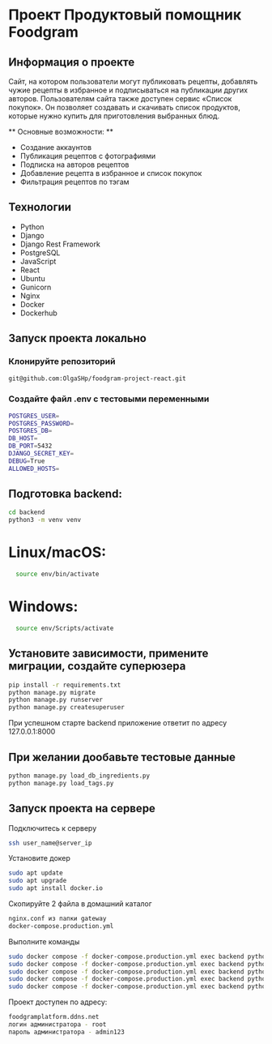 # Проект Продуктовый помощник Foodgram

## Информация о проекте

Сайт, на котором пользователи могут публиковать рецепты, добавлять чужие рецепты в избранное и подписываться на публикации других авторов. Пользователям сайта также доступен сервис «Список покупок». Он позволяет создавать и скачивать список продуктов, которые нужно купить для приготовления выбранных блюд.

** Основные возможности: **

* Создание аккаунтов
* Публикация рецептов с фотографиями
* Подписка на авторов рецептов
* Добавление рецепта в избранное и список покупок
* Фильтрация рецептов по тэгам

## Технологии 

* Python
* Django
* Django Rest Framework 
* PostgreSQL
* JavaScript 
* React
* Ubuntu
* Gunicorn
* Nginx
* Docker
* Dockerhub

## Запуск проекта локально

### Клонируйте репозиторий

```bash
git@github.com:OlgaSHp/foodgram-project-react.git
```

###  Создайте файл .env с тестовыми переменными

```bash
POSTGRES_USER=
POSTGRES_PASSWORD=
POSTGRES_DB=
DB_HOST=
DB_PORT=5432
DJANGO_SECRET_KEY=
DEBUG=True
ALLOWED_HOSTS=
```


## Подготовка backend:

```bash
cd backend
python3 -m venv venv
```

# Linux/macOS:

```bash
  source env/bin/activate
```
# Windows:

```bash
  source env/Scripts/activate
```


## Установите зависимости, примените миграции, создайте суперюзера

```bash
pip install -r requirements.txt
python manage.py migrate
python manage.py runserver
python manage.py createsuperuser
```
При успешном старте backend приложение ответит по адресу 127.0.0.1:8000

## При желании дообавьте тестовые данные

```bash
python manage.py load_db_ingredients.py
python manage.py load_tags.py
```

## Запуск проекта на сервере

Подключитесь к серверу
```bash
ssh user_name@server_ip
```

Установите докер
```bash
sudo apt update
sudo apt upgrade
sudo apt install docker.io
```

Скопируйте 2 файла в домашний каталог
```bash
nginx.conf из папки gateway
docker-compose.production.yml
```

Выполните команды
```bash
sudo docker compose -f docker-compose.production.yml exec backend python manage.py migrate
sudo docker compose -f docker-compose.production.yml exec backend python manage.py createsuperuser
sudo docker compose -f docker-compose.production.yml exec backend python manage.py collectstatic
sudo docker compose -f docker-compose.production.yml exec backend python manage.py load_db_ingredients.py
sudo docker compose -f docker-compose.production.yml exec backend python manage.py load_tags.py
```

Проект доступен по адресу:
```bash
foodgramplatform.ddns.net
логин администратора - root
пароль администратора - admin123
```
